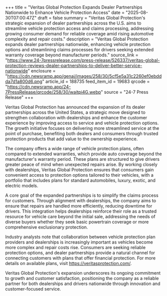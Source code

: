 +++
title = "Veritas Global Protection Expands Dealer Partnerships Nationwide to Enhance Vehicle Protection Access"
date = "2025-08-30T07:00:47Z"
draft = false
summary = "Veritas Global Protection's strategic expansion of dealer partnerships across the U.S. aims to streamline vehicle protection access and claims processing, addressing growing consumer demand for reliable coverage amid rising automotive complexity and repair costs."
description = "Veritas Global Protection expands dealer partnerships nationwide, enhancing vehicle protection options and streamlining claims processes for drivers seeking extended warranty coverage beyond manufacturer periods."
source_link = "https://www.24-7pressrelease.com/press-release/526337/veritas-global-protection-reviews-dealer-partnerships-to-deliver-better-service-nationwide"
enclosure = "https://cdn.newsramp.app/genai/images/258/30/5cf5e5a31c2260ef0ebddda7d1a800d6.png"
article_id = 188735
feed_item_id = 19683
qrcode = "https://cdn.newsramp.app/24-7PressRelease/qrcode/258/30/waitpi4G.webp"
source = "24-7 Press Release"
+++

<p>Veritas Global Protection has announced the expansion of its dealer partnerships across the United States, a strategic move designed to strengthen collaboration with dealerships and enhance the customer experience by improving access to service and vehicle protection options. The growth initiative focuses on delivering more streamlined service at the point of purchase, benefiting both dealers and consumers through trusted protection products that add value to the ownership experience.</p><p>The company offers a wide range of vehicle protection plans, often compared to extended warranties, which provide auto coverage beyond the manufacturer's warranty period. These plans are structured to give drivers greater peace of mind when unexpected repairs arise. By working closely with dealerships, Veritas Global Protection ensures that consumers gain convenient access to protection options tailored to their vehicles, with a portfolio that includes plans for standard automobiles, luxury, exotic, and electric models.</p><p>A core goal of the expanded partnerships is to simplify the claims process for customers. Through alignment with dealerships, the company aims to ensure that repairs are handled more efficiently, reducing downtime for drivers. This integration helps dealerships reinforce their role as a trusted resource for vehicle care beyond the initial sale, addressing the needs of diverse buyers whether they seek basic powertrain coverage or more comprehensive exclusionary protection.</p><p>Industry analysts note that collaboration between vehicle protection plan providers and dealerships is increasingly important as vehicles become more complex and repair costs rise. Consumers are seeking reliable protection options, and dealer partnerships provide a natural channel for connecting customers with plans that offer financial protection. For more details on available plans, visit <a href="https://veritasprotection.com/" rel="nofollow" target="_blank">https://veritasprotection.com/</a>.</p><p>Veritas Global Protection's expansion underscores its ongoing commitment to growth and customer satisfaction, positioning the company as a reliable partner for both dealerships and drivers nationwide through innovation and customer-focused service.</p>